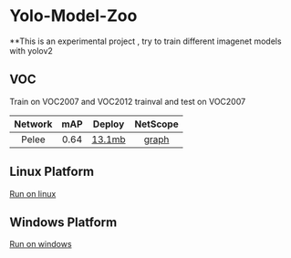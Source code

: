# Yolo-Model-Zoo

**This is an experimental project , try to train different imagenet models with yolov2

## VOC

Train on VOC2007 and VOC2012 trainval and test on VOC2007

Network|mAP|Deploy|NetScope
:---:|:---:|:---:|:---:
Pelee|0.64|[13.1mb](Pelee/)|[graph](http://ethereon.github.io/netscope/#/gist/25d91645f12feed9091563a5916c9e01)

## Linux Platform

[Run on linux](https://github.com/eric612/MobileNet-YOLO)

## Windows Platform

[Run on windows](https://github.com/eric612/Caffe-YOLOv2-Windows)